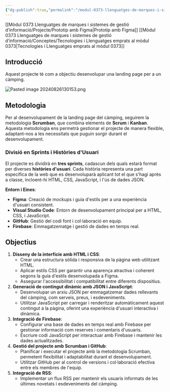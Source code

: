 ```yaml
---
{"dg-publish":true,"permalink":"/modul-0373-llenguatges-de-marques-i-sistemes-de-gestio-d-informacio/projecte/m0373-projecte-1-glamour-camping/"}
---
```


[[Mòdul 0373 Llenguatges de marques i sistemes de gestió d’informació/Projecte/Prototip amb Figma\|Prototip amb Figma]] [[Mòdul 0373 Llenguatges de marques i sistemes de gestió d’informació/Conceptes/Tecnologies i Llenguatges emprats al mòdul 0373\|Tecnologies i Llenguatges emprats al mòdul 0373]]

## Introducció

Aquest projecte té com a objectiu desenvolupar una landing page per a un càmping.

![Pasted image 20240826130153.png](/img/user/M%C3%B2dul%200373%20Llenguatges%20de%20marques%20i%20sistemes%20de%20gesti%C3%B3%20d%E2%80%99informaci%C3%B3/Projecte/adjuntos/Pasted%20image%2020240826130153.png)
## Metodologia

Per al desenvolupament de la landing page del càmping, seguirem la metodologia **Scrumban**, que combina elements de **Scrum** i **Kanban**. Aquesta metodologia ens permetrà gestionar el projecte de manera flexible, adaptant-nos a les necessitats que puguin sorgir durant el desenvolupament.
### Divisió en Sprints i Històries d'Usuari

El projecte es dividirà en **tres sprints**, cadascun dels quals estarà format per diverses **històries d'usuari**. Cada història representa una part específica de la web que es desenvoluparà aplicant tot el que s'hagi après a classe, incloent-hi HTML, CSS, JavaScript, i l'ús de dades JSON.

**Entorn i Eines**:

- **Figma**: Creació de mockups i guia d'estils per a una experiència d'usuari consistent.
- **Visual Studio Code**: Entorn de desenvolupament principal per a HTML, CSS, i JavaScript.
- **GitHub**: Gestió del codi font i col·laboració en equip.
- **Firebase**: Emmagatzematge i gestió de dades en temps real.

## Objectius

1. **Disseny de la interfície amb HTML i CSS**:
    - Crear una estructura sòlida i responsiva de la pàgina web utilitzant HTML.
    - Aplicar estils CSS per garantir una aparença atractiva i coherent segons la guia d'estils desenvolupada a Figma.
    - Assegurar l'accessibilitat i compatibilitat entre diferents dispositius.
2. **Generació de contingut dinàmic amb JSON i JavaScript**:
    - Desenvolupar un arxiu JSON per emmagatzemar dades rellevants del càmping, com serveis, preus, i esdeveniments.
    - Utilitzar JavaScript per carregar i renderitzar automàticament aquest contingut a la pàgina, oferint una experiència d'usuari interactiva i dinàmica.
3. **Integració de Firebase**:
    - Configurar una base de dades en temps real amb Firebase per gestionar informació com reserves i comentaris d'usuaris.
    - Escriure codi JavaScript per interactuar amb Firebase i mantenir les dades actualitzades.
4. **Gestió del projecte amb Scrumban i GitHub**:
    - Planificar i executar el projecte amb la metodologia Scrumban, permetent flexibilitat i adaptabilitat durant el desenvolupament.
    - Utilitzar GitHub per al control de versions i col·laboració efectiva entre els membres de l'equip.
5. **Integració de RSS**:
    - Implementar un flux RSS per mantenir els usuaris informats de les últimes novetats i esdeveniments del càmping.



 